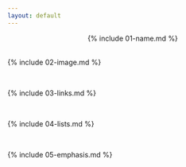 ```yaml
---
layout: default
---
```


<div align="center"> {% include 01-name.md %} </div>

<br>

{% include 02-image.md %}

<br>

{% include 03-links.md %}

<br>

{% include 04-lists.md %}

<br>

{% include 05-emphasis.md %}
